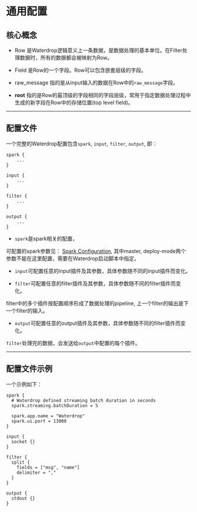 # 通用配置

## 核心概念

* Row 是Waterdrop逻辑意义上一条数据，是数据处理的基本单位。在Filter处理数据时，所有的数据都会被映射为Row。

* Field 是Row的一个字段。Row可以包含嵌套层级的字段。

* raw_message 指的是从input输入的数据在Row中的`raw_message`字段。

* __root__ 指的是Row的最顶级的字段相同的字段层级，常用于指定数据处理过程中生成的新字段在Row中的存储位置(top level field)。


---

## 配置文件

一个完整的Waterdrop配置包含`spark`, `input`, `filter`, `output`, 即：

```
spark {
    ...
}

input {
    ...
}

filter {
    ...
}

output {
    ...
}

```

* `spark`是spark相关的配置，

可配置的spark参数见：
[Spark Configuration](https://spark.apache.org/docs/latest/configuration.html#available-properties),
其中master, deploy-mode两个参数不能在这里配置，需要在Waterdrop启动脚本中指定。

* `input`可配置任意的input插件及其参数，具体参数随不同的input插件而变化。

* `filter`可配置任意的filter插件及其参数，具体参数随不同的filter插件而变化。

filter中的多个插件按配置顺序形成了数据处理的pipeline, 上一个filter的输出是下一个filter的输入。

* `output`可配置任意的output插件及其参数，具体参数随不同的filter插件而变化。

`filter`处理完的数据，会发送给`output`中配置的每个插件。


---

## 配置文件示例

一个示例如下：

```
spark {
  # Waterdrop defined streaming batch duration in seconds
  spark.streaming.batchDuration = 5

  spark.app.name = "Waterdrop"
  spark.ui.port = 13000
}

input {
  socket {}
}

filter {
  split {
    fields = ["msg", "name"]
    delimiter = ","
  }
}

output {
  stdout {}
}
```